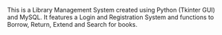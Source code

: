 This is a Library Management System created using Python (Tkinter GUI) and MySQL. It features a Login and Registration System and functions to Borrow, Return, Extend and Search for books.
